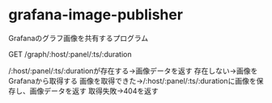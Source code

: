 # grafana-image-publisher

Grafanaのグラフ画像を共有するプログラム

GET /graph/:host/:panel/:ts/:duration

/:host/:panel/:ts/:durationが存在する→画像データを返す
存在しない→画像をGrafanaから取得する
画像を取得できた→/:host/:panel/:ts/:durationに画像を保存し、画像データを返す
取得失敗→404を返す
